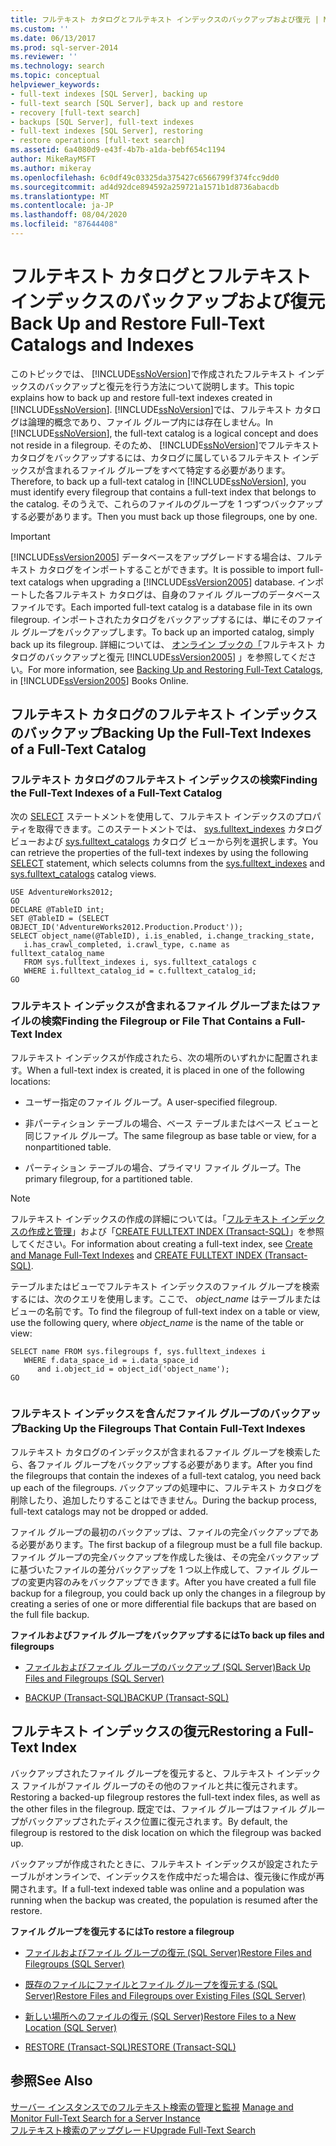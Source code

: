 ```yaml
---
title: フルテキスト カタログとフルテキスト インデックスのバックアップおよび復元 | Microsoft Docs
ms.custom: ''
ms.date: 06/13/2017
ms.prod: sql-server-2014
ms.reviewer: ''
ms.technology: search
ms.topic: conceptual
helpviewer_keywords:
- full-text indexes [SQL Server], backing up
- full-text search [SQL Server], back up and restore
- recovery [full-text search]
- backups [SQL Server], full-text indexes
- full-text indexes [SQL Server], restoring
- restore operations [full-text search]
ms.assetid: 6a4080d9-e43f-4b7b-a1da-bebf654c1194
author: MikeRayMSFT
ms.author: mikeray
ms.openlocfilehash: 6c0df49c03325da375427c6566799f374fcc9dd0
ms.sourcegitcommit: ad4d92dce894592a259721a1571b1d8736abacdb
ms.translationtype: MT
ms.contentlocale: ja-JP
ms.lasthandoff: 08/04/2020
ms.locfileid: "87644408"
---
```

# <a name="back-up-and-restore-full-text-catalogs-and-indexes"></a><span data-ttu-id="78948-102">フルテキスト カタログとフルテキスト インデックスのバックアップおよび復元</span><span class="sxs-lookup"><span data-stu-id="78948-102">Back Up and Restore Full-Text Catalogs and Indexes</span></span>
  <span data-ttu-id="78948-103">このトピックでは、 [!INCLUDE[ssNoVersion](../../includes/ssnoversion-md.md)]で作成されたフルテキスト インデックスのバックアップと復元を行う方法について説明します。</span><span class="sxs-lookup"><span data-stu-id="78948-103">This topic explains how to back up and restore full-text indexes created in [!INCLUDE[ssNoVersion](../../includes/ssnoversion-md.md)].</span></span> <span data-ttu-id="78948-104">[!INCLUDE[ssNoVersion](../../includes/ssnoversion-md.md)]では、フルテキスト カタログは論理的概念であり、ファイル グループ内には存在しません。</span><span class="sxs-lookup"><span data-stu-id="78948-104">In [!INCLUDE[ssNoVersion](../../includes/ssnoversion-md.md)], the full-text catalog is a logical concept and does not reside in a filegroup.</span></span> <span data-ttu-id="78948-105">そのため、 [!INCLUDE[ssNoVersion](../../includes/ssnoversion-md.md)]でフルテキスト カタログをバックアップするには、カタログに属しているフルテキスト インデックスが含まれるファイル グループをすべて特定する必要があります。</span><span class="sxs-lookup"><span data-stu-id="78948-105">Therefore, to back up a full-text catalog in [!INCLUDE[ssNoVersion](../../includes/ssnoversion-md.md)], you must identify every filegroup that contains a full-text index that belongs to the catalog.</span></span> <span data-ttu-id="78948-106">そのうえで、これらのファイルのグループを 1 つずつバックアップする必要があります。</span><span class="sxs-lookup"><span data-stu-id="78948-106">Then you must back up those filegroups, one by one.</span></span>  
  
> [!IMPORTANT]  
>  <span data-ttu-id="78948-107">[!INCLUDE[ssVersion2005](../../includes/ssversion2005-md.md)] データベースをアップグレードする場合は、フルテキスト カタログをインポートすることができます。</span><span class="sxs-lookup"><span data-stu-id="78948-107">It is possible to import full-text catalogs when upgrading a [!INCLUDE[ssVersion2005](../../includes/ssversion2005-md.md)] database.</span></span> <span data-ttu-id="78948-108">インポートした各フルテキスト カタログは、自身のファイル グループのデータベース ファイルです。</span><span class="sxs-lookup"><span data-stu-id="78948-108">Each imported full-text catalog is a database file in its own filegroup.</span></span> <span data-ttu-id="78948-109">インポートされたカタログをバックアップするには、単にそのファイル グループをバックアップします。</span><span class="sxs-lookup"><span data-stu-id="78948-109">To back up an imported catalog, simply back up its filegroup.</span></span> <span data-ttu-id="78948-110">詳細については、 [オンライン ブックの「](https://go.microsoft.com/fwlink/?LinkID=121052)フルテキスト カタログのバックアップと復元 [!INCLUDE[ssVersion2005](../../includes/ssversion2005-md.md)] 」を参照してください。</span><span class="sxs-lookup"><span data-stu-id="78948-110">For more information, see [Backing Up and Restoring Full-Text Catalogs](https://go.microsoft.com/fwlink/?LinkID=121052), in [!INCLUDE[ssVersion2005](../../includes/ssversion2005-md.md)] Books Online.</span></span>  
  
##  <a name="backing-up-the-full-text-indexes-of-a-full-text-catalog"></a><a name="backingup"></a> <span data-ttu-id="78948-111">フルテキスト カタログのフルテキスト インデックスのバックアップ</span><span class="sxs-lookup"><span data-stu-id="78948-111">Backing Up the Full-Text Indexes of a Full-Text Catalog</span></span>  
  
###  <a name="finding-the-full-text-indexes-of-a-full-text-catalog"></a><a name="Find_FTIs_of_a_Catalog"></a> <span data-ttu-id="78948-112">フルテキスト カタログのフルテキスト インデックスの検索</span><span class="sxs-lookup"><span data-stu-id="78948-112">Finding the Full-Text Indexes of a Full-Text Catalog</span></span>  
 <span data-ttu-id="78948-113">次の [SELECT](/sql/t-sql/queries/select-transact-sql) ステートメントを使用して、フルテキスト インデックスのプロパティを取得できます。このステートメントでは、 [sys.fulltext_indexes](/sql/relational-databases/system-catalog-views/sys-fulltext-indexes-transact-sql) カタログ ビューおよび [sys.fulltext_catalogs](/sql/relational-databases/system-catalog-views/sys-fulltext-catalogs-transact-sql) カタログ ビューから列を選択します。</span><span class="sxs-lookup"><span data-stu-id="78948-113">You can retrieve the properties of the full-text indexes by using the following [SELECT](/sql/t-sql/queries/select-transact-sql) statement, which selects columns from the [sys.fulltext_indexes](/sql/relational-databases/system-catalog-views/sys-fulltext-indexes-transact-sql) and [sys.fulltext_catalogs](/sql/relational-databases/system-catalog-views/sys-fulltext-catalogs-transact-sql) catalog views.</span></span>  
  
```  
USE AdventureWorks2012;  
GO  
DECLARE @TableID int;  
SET @TableID = (SELECT OBJECT_ID('AdventureWorks2012.Production.Product'));  
SELECT object_name(@TableID), i.is_enabled, i.change_tracking_state,   
   i.has_crawl_completed, i.crawl_type, c.name as fulltext_catalog_name   
   FROM sys.fulltext_indexes i, sys.fulltext_catalogs c   
   WHERE i.fulltext_catalog_id = c.fulltext_catalog_id;  
GO  
```  
  

  
###  <a name="finding-the-filegroup-or-file-that-contains-a-full-text-index"></a><a name="Find_FG_of_FTI"></a> <span data-ttu-id="78948-114">フルテキスト インデックスが含まれるファイル グループまたはファイルの検索</span><span class="sxs-lookup"><span data-stu-id="78948-114">Finding the Filegroup or File That Contains a Full-Text Index</span></span>  
 <span data-ttu-id="78948-115">フルテキスト インデックスが作成されたら、次の場所のいずれかに配置されます。</span><span class="sxs-lookup"><span data-stu-id="78948-115">When a full-text index is created, it is placed in one of the following locations:</span></span>  
  
-   <span data-ttu-id="78948-116">ユーザー指定のファイル グループ。</span><span class="sxs-lookup"><span data-stu-id="78948-116">A user-specified filegroup.</span></span>  
  
-   <span data-ttu-id="78948-117">非パーティション テーブルの場合、ベース テーブルまたはベース ビューと同じファイル グループ。</span><span class="sxs-lookup"><span data-stu-id="78948-117">The same filegroup as base table or view, for a nonpartitioned table.</span></span>  
  
-   <span data-ttu-id="78948-118">パーティション テーブルの場合、プライマリ ファイル グループ。</span><span class="sxs-lookup"><span data-stu-id="78948-118">The primary filegroup, for a partitioned table.</span></span>  
  
> [!NOTE]  
>  <span data-ttu-id="78948-119">フルテキスト インデックスの作成の詳細については。「[フルテキスト インデックスの作成と管理](create-and-manage-full-text-indexes.md)」および「[CREATE FULLTEXT INDEX &#40;Transact-SQL&#41;](/sql/t-sql/statements/create-fulltext-index-transact-sql)」を参照してください。</span><span class="sxs-lookup"><span data-stu-id="78948-119">For information about creating a full-text index, see [Create and Manage Full-Text Indexes](create-and-manage-full-text-indexes.md) and [CREATE FULLTEXT INDEX &#40;Transact-SQL&#41;](/sql/t-sql/statements/create-fulltext-index-transact-sql).</span></span>  
  
 <span data-ttu-id="78948-120">テーブルまたはビューでフルテキスト インデックスのファイル グループを検索するには、次のクエリを使用します。ここで、 *object_name* はテーブルまたはビューの名前です。</span><span class="sxs-lookup"><span data-stu-id="78948-120">To find the filegroup of full-text index on a table or view, use the following query, where *object_name* is the name of the table or view:</span></span>  
  
```  
SELECT name FROM sys.filegroups f, sys.fulltext_indexes i   
   WHERE f.data_space_id = i.data_space_id   
      and i.object_id = object_id('object_name');  
GO  
  
```  
  

  
###  <a name="backing-up-the-filegroups-that-contain-full-text-indexes"></a><a name="Back_up_FTIs_of_FTC"></a> <span data-ttu-id="78948-121">フルテキスト インデックスを含んだファイル グループのバックアップ</span><span class="sxs-lookup"><span data-stu-id="78948-121">Backing Up the Filegroups That Contain Full-Text Indexes</span></span>  
 <span data-ttu-id="78948-122">フルテキスト カタログのインデックスが含まれるファイル グループを検索したら、各ファイル グループをバックアップする必要があります。</span><span class="sxs-lookup"><span data-stu-id="78948-122">After you find the filegroups that contain the indexes of a full-text catalog, you need back up each of the filegroups.</span></span> <span data-ttu-id="78948-123">バックアップの処理中に、フルテキスト カタログを削除したり、追加したりすることはできません。</span><span class="sxs-lookup"><span data-stu-id="78948-123">During the backup process, full-text catalogs may not be dropped or added.</span></span>  
  
 <span data-ttu-id="78948-124">ファイル グループの最初のバックアップは、ファイルの完全バックアップである必要があります。</span><span class="sxs-lookup"><span data-stu-id="78948-124">The first backup of a filegroup must be a full file backup.</span></span> <span data-ttu-id="78948-125">ファイル グループの完全バックアップを作成した後は、その完全バックアップに基づいたファイルの差分バックアップを 1 つ以上作成して、ファイル グループの変更内容のみをバックアップできます。</span><span class="sxs-lookup"><span data-stu-id="78948-125">After you have created a full file backup for a filegroup, you could back up only the changes in a filegroup by creating a series of one or more differential file backups that are based on the full file backup.</span></span>  
  
 <span data-ttu-id="78948-126">**ファイルおよびファイル グループをバックアップするには**</span><span class="sxs-lookup"><span data-stu-id="78948-126">**To back up files and filegroups**</span></span>  
  
-   [<span data-ttu-id="78948-127">ファイルおよびファイル グループのバックアップ &#40;SQL Server&#41;</span><span class="sxs-lookup"><span data-stu-id="78948-127">Back Up Files and Filegroups &#40;SQL Server&#41;</span></span>](../backup-restore/back-up-files-and-filegroups-sql-server.md)  
  
-   [<span data-ttu-id="78948-128">BACKUP &#40;Transact-SQL&#41;</span><span class="sxs-lookup"><span data-stu-id="78948-128">BACKUP &#40;Transact-SQL&#41;</span></span>](/sql/t-sql/statements/backup-transact-sql)  
  

  
##  <a name="restoring-a-full-text-index"></a><a name="Restore_FTI"></a> <span data-ttu-id="78948-129">フルテキスト インデックスの復元</span><span class="sxs-lookup"><span data-stu-id="78948-129">Restoring a Full-Text Index</span></span>  
 <span data-ttu-id="78948-130">バックアップされたファイル グループを復元すると、フルテキスト インデックス ファイルがファイル グループのその他のファイルと共に復元されます。</span><span class="sxs-lookup"><span data-stu-id="78948-130">Restoring a backed-up filegroup restores the full-text index files, as well as the other files in the filegroup.</span></span> <span data-ttu-id="78948-131">既定では、ファイル グループはファイル グループがバックアップされたディスク位置に復元されます。</span><span class="sxs-lookup"><span data-stu-id="78948-131">By default, the filegroup is restored to the disk location on which the filegroup was backed up.</span></span>  
  
 <span data-ttu-id="78948-132">バックアップが作成されたときに、フルテキスト インデックスが設定されたテーブルがオンラインで、インデックスを作成中だった場合は、復元後に作成が再開されます。</span><span class="sxs-lookup"><span data-stu-id="78948-132">If a full-text indexed table was online and a population was running when the backup was created, the population is resumed after the restore.</span></span>  
  
 <span data-ttu-id="78948-133">**ファイル グループを復元するには**</span><span class="sxs-lookup"><span data-stu-id="78948-133">**To restore a filegroup**</span></span>  
  
-   [<span data-ttu-id="78948-134">ファイルおよびファイル グループの復元 &#40;SQL Server&#41;</span><span class="sxs-lookup"><span data-stu-id="78948-134">Restore Files and Filegroups &#40;SQL Server&#41;</span></span>](../backup-restore/restore-files-and-filegroups-sql-server.md)  
  
-   [<span data-ttu-id="78948-135">既存のファイルにファイルとファイル グループを復元する &#40;SQL Server&#41;</span><span class="sxs-lookup"><span data-stu-id="78948-135">Restore Files and Filegroups over Existing Files &#40;SQL Server&#41;</span></span>](../backup-restore/restore-files-and-filegroups-over-existing-files-sql-server.md)  
  
-   [<span data-ttu-id="78948-136">新しい場所へのファイルの復元 &#40;SQL Server&#41;</span><span class="sxs-lookup"><span data-stu-id="78948-136">Restore Files to a New Location &#40;SQL Server&#41;</span></span>](../backup-restore/restore-files-to-a-new-location-sql-server.md)  
  
-   [<span data-ttu-id="78948-137">RESTORE &#40;Transact-SQL&#41;</span><span class="sxs-lookup"><span data-stu-id="78948-137">RESTORE &#40;Transact-SQL&#41;</span></span>](/sql/t-sql/statements/restore-statements-transact-sql)  
  

  
## <a name="see-also"></a><span data-ttu-id="78948-138">参照</span><span class="sxs-lookup"><span data-stu-id="78948-138">See Also</span></span>  
 <span data-ttu-id="78948-139">[サーバー インスタンスでのフルテキスト検索の管理と監視](manage-and-monitor-full-text-search-for-a-server-instance.md) </span><span class="sxs-lookup"><span data-stu-id="78948-139">[Manage and Monitor Full-Text Search for a Server Instance](manage-and-monitor-full-text-search-for-a-server-instance.md) </span></span>  
 [<span data-ttu-id="78948-140">フルテキスト検索のアップグレード</span><span class="sxs-lookup"><span data-stu-id="78948-140">Upgrade Full-Text Search</span></span>](upgrade-full-text-search.md)  
  
  
